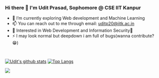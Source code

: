 ### Hi there 👋 I'm Udit Prasad, Sophomore @ CSE IIT Kanpur




- 🌱 I’m currently exploring Web development and Machine Learning
- 📫 You can reach out to me through email: uditp20@iitk.ac.in
- 👀 Interested in Web Development and Information Security🐥
- ⚡ I may look normal but deepdown i am full of bugs(wanna contribute? 😁)
<br>

[![Udit's github stats](https://github-readme-stats.vercel.app/api?username=uditpd3000)](https://github.com/uditpd3000/github-readme-stats)
[![Top Langs](https://github-readme-stats.vercel.app/api/top-langs/?username=anuraghazra&layout=compact)](https://github.com/uditpd3000/github-readme-stats)
<br>


![](https://komarev.com/ghpvc/?username=uditpd3000)


<!--
**uditpd3000/uditpd3000** is a ✨ _special_ ✨ repository because its `README.md` (this file) appears on your GitHub profile.

Here are some ideas to get you started:
